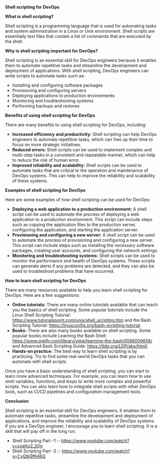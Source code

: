 **Shell scripting for DevOps**

**What is shell scripting?**

Shell scripting is a programming language that is used for automating tasks and system administration in a Linux or Unix environment. Shell scripts are essentially text files that contain a list of commands that are executed by the shell.

**Why is shell scripting important for DevOps?**

Shell scripting is an essential skill for DevOps engineers because it enables them to automate repetitive tasks and streamline the development and deployment of applications. With shell scripting, DevOps engineers can write scripts to automate tasks such as:

* Installing and configuring software packages
* Provisioning and configuring servers
* Deploying applications to production environments
* Monitoring and troubleshooting systems
* Performing backups and restores

**Benefits of using shell scripting for DevOps**

There are many benefits to using shell scripting for DevOps, including:

* **Increased efficiency and productivity:** Shell scripting can help DevOps engineers to automate repetitive tasks, which can free up their time to focus on more strategic initiatives.
* **Reduced errors:** Shell scripts can be used to implement complex and multi-step tasks in a consistent and repeatable manner, which can help to reduce the risk of human error.
* **Improved reliability and scalability:** Shell scripts can be used to automate tasks that are critical to the operation and maintenance of DevOps systems. This can help to improve the reliability and scalability of these systems.

**Examples of shell scripting for DevOps**

Here are some examples of how shell scripting can be used for DevOps:

* **Deploying a web application to a production environment:** A shell script can be used to automate the process of deploying a web application to a production environment. This script can include steps such as copying the application files to the production server, configuring the application, and starting the application server.
* **Provisioning and configuring a new server:** A shell script can be used to automate the process of provisioning and configuring a new server. This script can include steps such as installing the necessary software packages, creating user accounts, and configuring the network settings.
* **Monitoring and troubleshooting systems:** Shell scripts can be used to monitor the performance and health of DevOps systems. These scripts can generate alerts if any problems are detected, and they can also be used to troubleshoot problems that have occurred.

**How to learn shell scripting for DevOps**

There are many resources available to help you learn shell scripting for DevOps. Here are a few suggestions:

* **Online tutorials:** There are many online tutorials available that can teach you the basics of shell scripting. Some popular tutorials include the Linux Shell Scripting Tutorial: https://www.tutorialspoint.com/unix/shell_scripting.htm and the Bash Scripting Tutorial: https://linuxconfig.org/bash-scripting-tutorial.
* **Books:** There are also many books available on shell scripting. Some popular books include Learning the Bash Shell: https://www.oreilly.com/library/view/learning-the-bash/0596009658/ and Advanced Bash Scripting Guide: https://tldp.org/LDP/abs/html/.
* **Hands-on practice:** The best way to learn shell scripting is by practicing. Try to find some real-world DevOps tasks that you can automate with shell scripts.

Once you have a basic understanding of shell scripting, you can start to learn more advanced techniques. For example, you can learn how to use shell variables, functions, and loops to write more complex and powerful scripts. You can also learn how to integrate shell scripts with other DevOps tools, such as CI/CD pipelines and configuration management tools.

**Conclusion**

Shell scripting is an essential skill for DevOps engineers. It enables them to automate repetitive tasks, streamline the development and deployment of applications, and improve the reliability and scalability of DevOps systems. If you are a DevOps engineer, I encourage you to learn shell scripting. It is a skill that will pay off in the long run.

- Shell Scripting Part -1 :- https://www.youtube.com/watch?v=zsajhz2_50g
- Shell Scripting Part -2 :- https://www.youtube.com/watch?v=CyQtk9f646Q